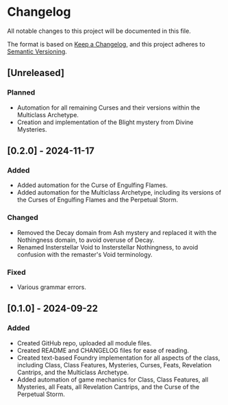 # Changelog

All notable changes to this project will be documented in this file.

The format is based on [Keep a Changelog](https://keepachangelog.com/en/1.1.0/),
and this project adheres to [Semantic Versioning](https://semver.org/spec/v2.0.0.html).

## [Unreleased]

### Planned

- Automation for all remaining Curses and their versions within the Multiclass Archetype.
- Creation and implementation of the Blight mystery from Divine Mysteries.

## [0.2.0] - 2024-11-17

### Added

- Added automation for the Curse of Engulfing Flames.
- Added automation for the Multiclass Archetype, including its versions of the Curses of Engulfing Flames and the Perpetual Storm.

### Changed

- Removed the Decay domain from Ash mystery and replaced it with the Nothingness domain, to avoid overuse of Decay.
- Renamed Insterstellar Void to Insterstellar Nothingness, to avoid confusion with the remaster's Void terminology.

### Fixed

- Various grammar errors.

## [0.1.0] - 2024-09-22

### Added

- Created GitHub repo, uploaded all module files.
- Created README and CHANGELOG files for ease of reading.
- Created text-based Foundry implementation for all aspects of the class, including Class, Class
Features, Mysteries, Curses, Feats, Revelation Cantrips, and the Multiclass Archetype.
- Added automation of game mechanics for Class, Class Features, all Mysteries, all Feats, all
Revelation Cantrips, and the Curse of the Perpetual Storm.
